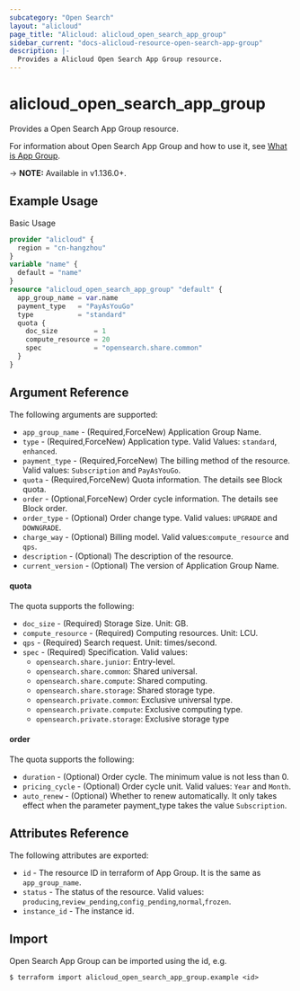 ```yaml
---
subcategory: "Open Search"
layout: "alicloud"
page_title: "Alicloud: alicloud_open_search_app_group"
sidebar_current: "docs-alicloud-resource-open-search-app-group"
description: |-
  Provides a Alicloud Open Search App Group resource.
---
```


# alicloud\_open\_search\_app\_group

Provides a Open Search App Group resource.

For information about Open Search App Group and how to use it, see [What is App Group](https://www.aliyun.com/product/opensearch).

-> **NOTE:** Available in v1.136.0+.

## Example Usage

Basic Usage

```terraform
provider "alicloud" {
  region = "cn-hangzhou"
}
variable "name" {
  default = "name"
}
resource "alicloud_open_search_app_group" "default" {
  app_group_name = var.name
  payment_type   = "PayAsYouGo"
  type           = "standard"
  quota {
    doc_size         = 1
    compute_resource = 20
    spec             = "opensearch.share.common"
  }
}
```

## Argument Reference

The following arguments are supported:

* `app_group_name` - (Required,ForceNew) Application Group Name.
* `type` - (Required,ForceNew) Application type. Valid Values: `standard`, `enhanced`.
* `payment_type` - (Required,ForceNew) The billing method of the resource. Valid values: `Subscription` and `PayAsYouGo`.
* `quota` - (Required,ForceNew) Quota information.  The details see Block quota.
* `order` - (Optional,ForceNew) Order cycle information. The details see Block order.
* `order_type` - (Optional) Order change type. Valid values: `UPGRADE` and `DOWNGRADE`.
* `charge_way` - (Optional) Billing model. Valid values:`compute_resource` and `qps`.
* `description` - (Optional) The description of the resource.
* `current_version` - (Optional) The version of Application Group Name.

#### quota
The quota supports the following:

* `doc_size` - (Required) Storage Size. Unit: GB.
* `compute_resource` - (Required) Computing resources. Unit: LCU.
* `qps` - (Required) Search request. Unit: times/second. 
* `spec` - (Required) Specification. Valid values: 
  * `opensearch.share.junior`: Entry-level.
  * `opensearch.share.common`: Shared universal.
  * `opensearch.share.compute`: Shared computing.
  * `opensearch.share.storage`: Shared storage type.
  * `opensearch.private.common`: Exclusive universal type.
  * `opensearch.private.compute`: Exclusive computing type.
  * `opensearch.private.storage`: Exclusive storage type

#### order
The quota supports the following:
* `duration` - (Optional) Order cycle. The minimum value is not less than 0.
* `pricing_cycle` - (Optional) Order cycle unit. Valid values: `Year` and `Month`.
* `auto_renew` - (Optional) Whether to renew automatically. It only takes effect when the parameter payment_type takes the value `Subscription`.

## Attributes Reference

The following attributes are exported:

* `id` - The resource ID in terraform of App Group. It is the same as `app_group_name`.
* `status` - The status of the resource. Valid values: `producing`,`review_pending`,`config_pending`,`normal`,`frozen`.
* `instance_id` - The instance id.

## Import

Open Search App Group can be imported using the id, e.g.

```shell
$ terraform import alicloud_open_search_app_group.example <id>
```
